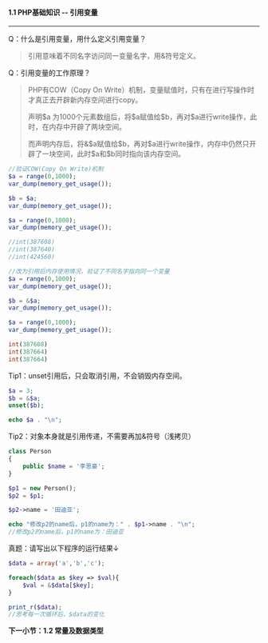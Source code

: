 #### 1.1 PHP基础知识 -- 引用变量
***
Q：什么是引用变量，用什么定义引用变量？
> 引用意味着不同名字访问同一变量名字，用&符号定义。

Q：引用变量的工作原理？
> PHP有COW（Copy On Write）机制，变量赋值时，只有在进行写操作时才真正去开辟新内存空间进行copy。
> 
> 声明\$a 为1000个元素数组后，将\$a赋值给\$b，再对\$a进行write操作，此时，在内存中开辟了两块空间。
> 
> 而声明内存后，将&\$a赋值给\$b，再对\$a进行write操作，内存中仍然只开辟了一块空间，此时\$a和\$b同时指向该内存空间。
```php
//验证COW(Copy On Write)机制
$a = range(0,1000);
var_dump(memory_get_usage());

$b = $a; 
var_dump(memory_get_usage());

$a = range(0,1000);
var_dump(memory_get_usage());

//int(387608)
//int(387640)
//int(424560)

//改为引用后内存使用情况，验证了不同名字指向同一个变量
$a = range(0,1000);
var_dump(memory_get_usage());

$b = &$a;
var_dump(memory_get_usage());

$a = range(0,1000);
var_dump(memory_get_usage());

int(387608)
int(387664)
int(387664)
```

Tip1：unset引用后，只会取消引用，不会销毁内存空间。
```php
$a = 3;
$b = &$a;
unset($b);

echo $a . "\n";
```

Tip2：对象本身就是引用传递，不需要再加&符号（浅拷贝）
```php
class Person
{
	public $name = '李思豪';
}

$p1 = new Person();
$p2 = $p1;

$p2->name = '田迪亚';

echo "修改p2的name后，p1的name为：" . $p1->name . "\n";
//修改p2的name后，p1的name为：田迪亚
```

真题：请写出以下程序的运行结果↓
```php
$data = array('a','b','c');

foreach($data as $key => $val){
	$val = &$data[$key];
}

print_r($data);
//思考每一次循环后，$data的变化
```

**下一小节：1.2 常量及数据类型**